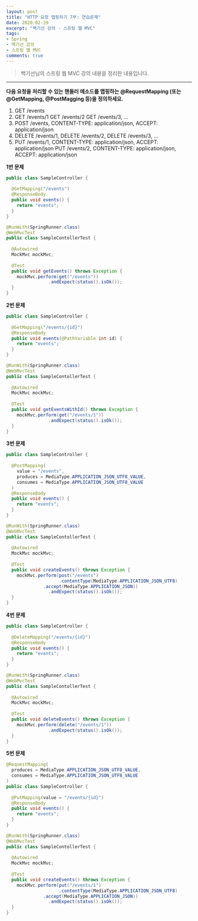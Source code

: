 ```yaml
---
layout: post 
title: "HTTP 요청 맵핑하기 7부: 연습문제"
date: 2020-02-29
excerpt: "백기선 강의 - 스프링 웹 MVC"
tags: 
- Spring
- 백기선 강의
- 스프링 웹 MVC
comments: true 
---
```


>백기선님의 스프링 웹 MVC 강의 내용을 정리한 내용입니다.
---

**다음 요청을 처리할 수 있는 핸들러 메소드를 맵핑하는 @RequestMapping (또는 @GetMapping, @PostMagging 등)을 정의하세요.**

1. GET /events
2. GET /events/1
   GET /events/2
   GET /events/3,
   ...
3. POST /events, CONTENT-TYPE: application/json, ACCEPT: application/json
4. DELETE /events/1,
   DELETE /events/2,
   DELETE /events/3,
   ...
5. PUT /events/1, CONTENT-TYPE: application/json, ACCEPT: application/json
   PUT /events/2, CONTENT-TYPE: application/json, ACCEPT: application/json



**1번 문제**

```java
public class SampleController {
  
  @GetMapping("/events")
  @ResponseBody
  public void events() {
    return "events";
  }
}
```

```java
@RunWith(SpringRunner.class)
@WebMvcTest
public class SampleContollerTest {
  
  @Autowired
  MockMvc mockMvc;
  
  @Test
  public void getEvents() throws Exception {
    mockMvc.perform(get("/events"))
      			.andExpect(status().isOk());
  }
}
```



**2번 문제**

```java
public class SampleController {
  
  @GetMapping("/events/{id}")
  @ResponseBody
  public void events(@PathVariable int id) {
    return "events";
  }
}
```

```java
@RunWith(SpringRunner.class)
@WebMvcTest
public class SampleContollerTest {
  
  @Autowired
  MockMvc mockMvc;
  
  @Test
  public void getEventsWithId() throws Exception {
    mockMvc.perform(get("/events/1"))
      			.andExpect(status().isOk());
  }
}
```



**3번 문제**

```java
public class SampleController {
  
  @PostMapping(
    value = "/events",
  	produces = MediaType.APPLICATION_JSON_UTF8_VALUE,
  	consumes = MediaType.APPLICATION_JSON_UTF8_VALUE
  )
  @ResponseBody
  public void events() {
    return "events";
  }
}
```

```java
@RunWith(SpringRunner.class)
@WebMvcTest
public class SampleContollerTest {
  
  @Autowired
  MockMvc mockMvc;
  
  @Test
  public void createEvents() throws Exception {
    mockMvc.perform(post("/events")
      				.contentType(MediaType.APPLICATION_JSON_UTF8)
              .accept(MediaType.APPLICATION_JSON))
      			.andExpect(status().isOk());
  }
}
```



**4번 문제**

```java
public class SampleController {
  
  @DeleteMapping("/events/{id}")
  @ResponseBody
  public void events() {
    return "events";
  }
}
```

```java
@RunWith(SpringRunner.class)
@WebMvcTest
public class SampleContollerTest {
  
  @Autowired
  MockMvc mockMvc;
  
  @Test
  public void deleteEvents() throws Exception {
    mockMvc.perform(delete("/events/1"))
      			.andExpect(status().isOk());
  }
}
```



**5번 문제**

```java
@RequestMapping(
  produces = MediaType.APPLICATION_JSON_UTF8_VALUE, 
  consumes = MediaType.APPLICATION_JSON_UTF8_VALUE
)
public class SampleController {
  
  @PutMapping(value = "/events/{id}")
  @ResponseBody
  public void events() {
    return "events";
  }
}
```

```java
@RunWith(SpringRunner.class)
@WebMvcTest
public class SampleContollerTest {
  
  @Autowired
  MockMvc mockMvc;
  
  @Test
  public void createEvents() throws Exception {
    mockMvc.perform(put("/events/1")
      				.contentType(MediaType.APPLICATION_JSON_UTF8)
              .accept(MediaType.APPLICATION_JSON))
      			.andExpect(status().isOk());
  }
}
```

